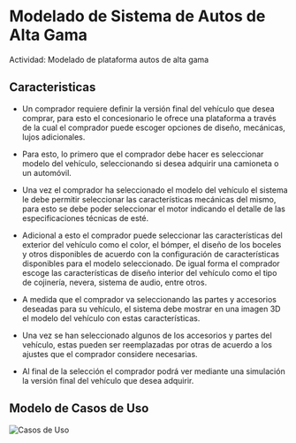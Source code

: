 # Modelado de Sistema de Autos de Alta Gama
Actividad: Modelado de plataforma autos de alta gama

## Caracteristicas

* Un comprador requiere definir la versión final del vehículo que desea comprar, para esto el concesionario le ofrece una plataforma a través de la cual el comprador puede escoger opciones de diseño, mecánicas, lujos adicionales.

* Para esto, lo primero que el comprador debe hacer es seleccionar modelo del vehículo, seleccionando si desea adquirir una camioneta o un automóvil.

* Una vez el comprador ha seleccionado el modelo del vehículo el sistema le debe permitir seleccionar las características mecánicas del mismo, para esto se debe poder seleccionar el motor indicando el detalle de las especificaciones técnicas de esté.

* Adicional a esto el comprador puede seleccionar las características del exterior del vehículo como el color, el bómper, el diseño de los boceles y otros disponibles de acuerdo con la configuración de características disponibles para el modelo seleccionado.
De igual forma el comprador escoge las características de diseño interior del vehículo como el tipo de cojinería, nevera, sistema de audio, entre otros.

* A medida que el comprador va seleccionando las partes y accesorios deseadas para su vehículo, el sistema debe mostrar en una imagen 3D el modelo del vehículo con estas características.

* Una vez se han seleccionado algunos de los accesorios y partes del vehículo, estas pueden ser reemplazadas por otras de acuerdo a los ajustes que el comprador considere necesarias.

* Al final de la selección el comprador podrá ver mediante una simulación la versión final del vehículo que desea adquirir.


## Modelo de Casos de Uso
![Casos de Uso](https://firebasestorage.googleapis.com/v0/b/playapp-419eb.appspot.com/o/Casos-uso.png?alt=media&token=eda85221-8a2b-4b6e-8429-4c96db222247)
